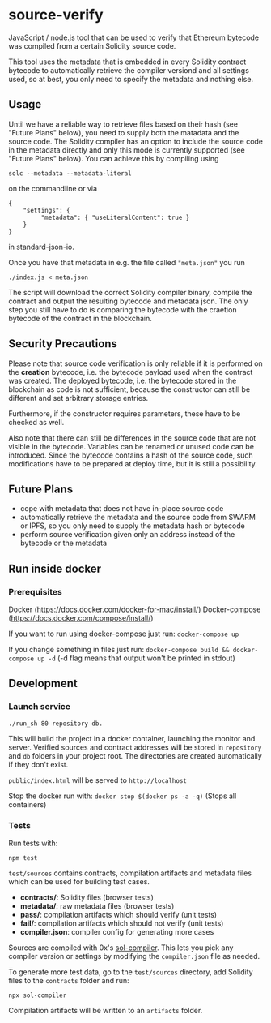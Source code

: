 # source-verify

JavaScript / node.js tool that can be used to verify that Ethereum bytecode was
compiled from a certain Solidity source code.

This tool uses the metadata that is embedded in every Solidity contract bytecode
to automatically retrieve the compiler versiond and all settings used, so at best,
you only need to specify the metadata and nothing else.

## Usage

Until we have a reliable way to retrieve files based on their hash (see
"Future Plans" below),
you need to supply both the matadata and the source code. The Solidity
compiler has an option to include the source code in the metadata directly
and only this mode is currently supported (see "Future Plans" below).
You can achieve this by compiling using

    solc --metadata --metadata-literal

on the commandline or via

    {
		"settings": {
			 "metadata": { "useLiteralContent": true }
		}
	}

in standard-json-io.

Once you have that metadata in e.g. the file called `"meta.json"` you run

    ./index.js < meta.json

The script will download the correct Solidity compiler binary, compile the
contract and output the resulting bytecode and metadata json. The only
step you still have to do is comparing the bytecode with the craetion
bytecode of the contract in the blockchain.

## Security Precautions

Please note that source code verification is only reliable if it is performed
on the **creation** bytecode, i.e. the bytecode payload used when the contract
was created. The deployed bytecode, i.e. the bytecode stored in the blockchain
as code is not sufficient, because the constructor can still be different and
set arbitrary storage entries.

Furthermore, if the constructor requires parameters, these have to be checked
as well.

Also note that there can still be differences in the source code that are not
visible in the bytecode. Variables can be renamed or unused code can be
introduced. Since the bytecode contains a hash of the source code, such
modifications have to be prepared at deploy time, but it is still a possibility.

## Future Plans

 - cope with metadata that does not have in-place source code
 - automatically retrieve the metadata and the source code from SWARM or IPFS,
   so you only need to supply the metadata hash or bytecode
 - perform source verification given only an address instead of the bytecode
   or the metadata


## Run inside docker
### Prerequisites
Docker (https://docs.docker.com/docker-for-mac/install/)
Docker-compose (https://docs.docker.com/compose/install/)

If you want to run using docker-compose just run:
`docker-compose up`

If you change something in files just run:
`docker-compose build && docker-compose up -d` (-d flag means that output won't be printed in stdout)
## Development

### Launch service
```
./run_sh 80 repository db.
```
This will build the project in a docker container, launching the monitor and server.
Verified sources and contract addresses will be stored in `repository` and `db` folders
in your project root. The directories are created automatically if they don't exist.

`public/index.html` will be served to `http://localhost`

Stop the docker run with: `docker stop $(docker ps -a -q)` (Stops all containers)

### Tests

Run tests with:
```
npm test
```

`test/sources` contains contracts, compilation artifacts and metadata files which can be used for building test cases.

+ **contracts/**: Solidity files (browser tests)
+ **metadata/**: raw metadata files (browser tests)
+ **pass/**: compilation artifacts which should verify (unit tests)
+ **fail/**: compilation artifacts which should not verify (unit tests)
+ **compiler.json**: compiler config for generating more cases

Sources are compiled with 0x's [sol-compiler][22]. This lets you pick any compiler version or settings by modifying the `compiler.json` file as needed.

To generate more test data, go to the `test/sources` directory, add Solidity files to the `contracts` folder and run:
```
npx sol-compiler
```

Compilation artifacts will be written to an `artifacts` folder.

[22]: https://sol-compiler.com/

